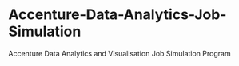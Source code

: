 # Accenture-Data-Analytics-Job-Simulation
Accenture Data Analytics and Visualisation Job Simulation Program
